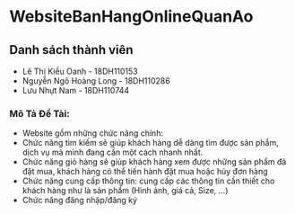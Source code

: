 # WebsiteBanHangOnlineQuanAo
## Danh sách thành viên
   + Lê Thị Kiều Oanh - 18DH110153
   + Nguyễn Ngô Hoàng Long - 18DH110286
   + Lưu Nhựt Nam - 18DH110744
### Mô Tả Đề Tài: 
  + Website gồm những chức năng chính: 
     <li> Chức năng tìm kiếm sẽ giúp khách hàng dễ dàng tìm được sản phẩm, dịch vụ mà mình đang cần một cách nhanh nhất.
     <li> Chức năng giỏ hàng sẽ giúp khách hàng xem được những sản phẩm đã đặt mua, khách hàng có thể tiến hành đặt mua hoặc hủy đơn hàng
     <li> Chức năng cung cấp thông tin: cung cấp các thông tin cần thiết cho khách hàng như là sản phẩm (Hình ảnh, giá cả, Size, ...)
     <li> Chức năng đăng nhập/đăng ký
